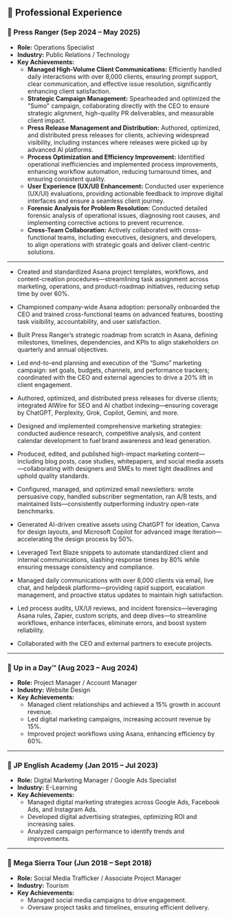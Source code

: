 ﻿## 💼 Professional Experience

### 🚀 Press Ranger (Sep 2024 – May 2025)
- **Role:** Operations Specialist  
- **Industry:** Public Relations / Technology  
- **Key Achievements:**  
  - **Managed High-Volume Client Communications:** Efficiently handled daily interactions with over 8,000 clients, ensuring prompt support, clear communication, and effective issue resolution, significantly enhancing client satisfaction.
  - **Strategic Campaign Management:** Spearheaded and optimized the "Sumo" campaign, collaborating directly with the CEO to ensure strategic alignment, high-quality PR deliverables, and measurable client impact.
  - **Press Release Management and Distribution:** Authored, optimized, and distributed press releases for clients, achieving widespread visibility, including instances where releases were picked up by advanced AI platforms.
  - **Process Optimization and Efficiency Improvement:** Identified operational inefficiencies and implemented process improvements, enhancing workflow automation, reducing turnaround times, and ensuring consistent quality.
  - **User Experience (UX/UI) Enhancement:** Conducted user experience (UX/UI) evaluations, providing actionable feedback to improve digital interfaces and ensure a seamless client journey.
  - **Forensic Analysis for Problem Resolution:** Conducted detailed forensic analysis of operational issues, diagnosing root causes, and implementing corrective actions to prevent recurrence.
  - **Cross-Team Collaboration:** Actively collaborated with cross-functional teams, including executives, designers, and developers, to align operations with strategic goals and deliver client-centric solutions.

-------

- Created and standardized Asana project templates, workflows, and content-creation procedures—streamlining task assignment across marketing, operations, and product-roadmap initiatives, reducing setup time by over 60%.

- Championed company-wide Asana adoption: personally onboarded the CEO and trained cross-functional teams on advanced features, boosting task visibility, accountability, and user satisfaction.

- Built Press Ranger’s strategic roadmap from scratch in Asana, defining milestones, timelines, dependencies, and KPIs to align stakeholders on quarterly and annual objectives.

- Led end-to-end planning and execution of the “Sumo” marketing campaign: set goals, budgets, channels, and performance trackers; coordinated with the CEO and external agencies to drive a 20% lift in client engagement.

- Authored, optimized, and distributed press releases for diverse clients; integrated AIWire for SEO and AI chatbot indexing—ensuring coverage by ChatGPT, Perplexity, Grok, Copilot, Gemini, and more.

- Designed and implemented comprehensive marketing strategies: conducted audience research, competitive analysis, and content calendar development to fuel brand awareness and lead generation.

- Produced, edited, and published high-impact marketing content—including blog posts, case studies, whitepapers, and social media assets—collaborating with designers and SMEs to meet tight deadlines and uphold quality standards.

- Configured, managed, and optimized email newsletters: wrote persuasive copy, handled subscriber segmentation, ran A/B tests, and maintained lists—consistently outperforming industry open-rate benchmarks.

- Generated AI-driven creative assets using ChatGPT for ideation, Canva for design layouts, and Microsoft Copilot for advanced image iteration—accelerating the design process by 50%.

- Leveraged Text Blaze snippets to automate standardized client and internal communications, slashing response times by 80% while ensuring message consistency and compliance.

- Managed daily communications with over 8,000 clients via email, live chat, and helpdesk platforms—providing rapid support, escalation management, and proactive status updates to maintain high satisfaction.

- Led process audits, UX/UI reviews, and incident forensics—leveraging Asana rules, Zapier, custom scripts, and deep dives—to streamline workflows, enhance interfaces, eliminate errors, and boost system reliability.

- Collaborated with the CEO and external partners to execute projects.

-----------

### 🚀 Up in a Day™ (Aug 2023 – Aug 2024)
- **Role:** Project Manager / Account Manager  
- **Industry:** Website Design  
- **Key Achievements:**  
  - Managed client relationships and achieved a 15% growth in account revenue.  
  - Led digital marketing campaigns, increasing account revenue by 15%.  
  - Improved project workflows using Asana, enhancing efficiency by 60%.  

---

### 🚀 JP English Academy (Jan 2015 – Jul 2023)
- **Role:** Digital Marketing Manager / Google Ads Specialist  
- **Industry:** E-Learning  
- **Key Achievements:**  
  - Managed digital marketing strategies across Google Ads, Facebook Ads, and Instagram Ads.  
  - Developed digital advertising strategies, optimizing ROI and increasing sales.  
  - Analyzed campaign performance to identify trends and improvements.  

---

### 🚀 Mega Sierra Tour (Jun 2018 – Sept 2018)
- **Role:** Social Media Trafficker / Associate Project Manager  
- **Industry:** Tourism  
- **Key Achievements:**  
  - Managed social media campaigns to drive engagement.  
  - Oversaw project tasks and timelines, ensuring efficient delivery.  

